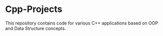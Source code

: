 # Cpp-Projects
This repository contains code for various C++ applications based on OOP and Data Structure concepts.
